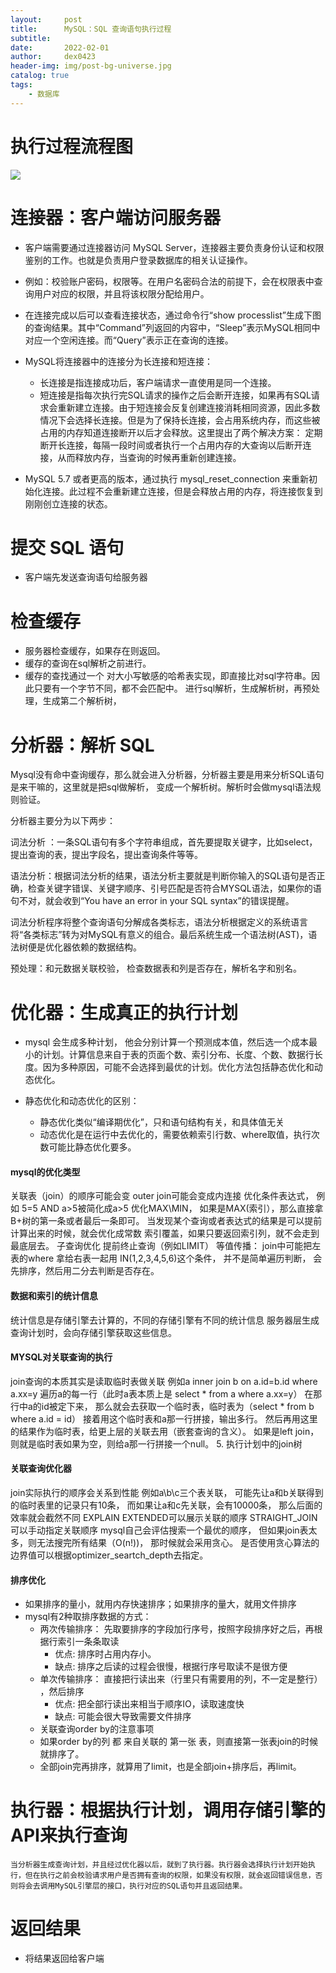 ```yaml
---
layout:     post
title:      MySQL：SQL 查询语句执行过程
subtitle:   
date:       2022-02-01
author:     dex0423
header-img: img/post-bg-universe.jpg
catalog: true
tags:
    - 数据库
---
```



# 执行过程流程图

![]({{site.baseurl}}/img-post/mysql-5.png)

# 连接器：客户端访问服务器

- 客户端需要通过连接器访问 MySQL Server，连接器主要负责身份认证和权限鉴别的工作。也就是负责用户登录数据库的相关认证操作。
- 例如：校验账户密码，权限等。在用户名密码合法的前提下，会在权限表中查询用户对应的权限，并且将该权限分配给用户。
- 在连接完成以后可以查看连接状态，通过命令行“show processlist”生成下图的查询结果。其中“Command”列返回的内容中，“Sleep”表示MySQL相同中对应一个空闲连接。而“Query”表示正在查询的连接。

- MySQL将连接器中的连接分为长连接和短连接：
    - 长连接是指连接成功后，客户端请求一直使用是同一个连接。
    - 短连接是指每次执行完SQL请求的操作之后会断开连接，如果再有SQL请求会重新建立连接。由于短连接会反复创建连接消耗相同资源，因此多数情况下会选择长连接。但是为了保持长连接，会占用系统内存，而这些被占用的内存知道连接断开以后才会释放。这里提出了两个解决方案：
    定期断开长连接，每隔一段时间或者执行一个占用内存的大查询以后断开连接，从而释放内存，当查询的时候再重新创建连接。
- MySQL 5.7 或者更高的版本，通过执行 mysql_reset_connection 来重新初始化连接。此过程不会重新建立连接，但是会释放占用的内存，将连接恢复到刚刚创立连接的状态。

# 提交 SQL 语句

- 客户端先发送查询语句给服务器

# 检查缓存

- 服务器检查缓存，如果存在则返回。
- 缓存的查询在sql解析之前进行。
- 缓存的查找通过一个 对大小写敏感的哈希表实现，即直接比对sql字符串。因此只要有一个字节不同，都不会匹配中。
进行sql解析，生成解析树，再预处理，生成第二个解析树，

# 分析器：解析 SQL

Mysql没有命中查询缓存，那么就会进入分析器，分析器主要是用来分析SQL语句是来干嘛的，这里就是把sql做解析， 变成一个解析树。解析时会做mysql语法规则验证。

分析器主要分为以下两步：

词法分析 ：一条SQL语句有多个字符串组成，首先要提取关键字，比如select，提出查询的表，提出字段名，提出查询条件等等。

语法分析：根据词法分析的结果，语法分析主要就是判断你输入的SQL语句是否正确，检查关键字错误、关键字顺序、引号匹配是否符合MYSQL语法，如果你的语句不对，就会收到“You have an error in your SQL syntax”的错误提醒。

词法分析程序将整个查询语句分解成各类标志，语法分析根据定义的系统语言将“各类标志”转为对MySQL有意义的组合。最后系统生成一个语法树(AST)，语法树便是优化器依赖的数据结构。

预处理：和元数据关联校验， 检查数据表和列是否存在，解析名字和别名。

# 优化器：生成真正的执行计划

- mysql 会生成多种计划， 他会分别计算一个预测成本值，然后选一个成本最小的计划。计算信息来自于表的页面个数、索引分布、长度、个数、数据行长度。因为多种原因，可能不会选择到最优的计划。优化方法包括静态优化和动态优化。

- 静态优化和动态优化的区别：
    - 静态优化类似“编译期优化”，只和语句结构有关，和具体值无关
    - 动态优化是在运行中去优化的，需要依赖索引行数、where取值，执行次数可能比静态优化要多。

#### mysql的优化类型

关联表（join）的顺序可能会变
outer join可能会变成内连接
优化条件表达式， 例如 5=5 AND a>5被简化成a>5
优化MAX\MIN， 如果是MAX(索引），那么直接拿B+树的第一条或者最后一条即可。
当发现某个查询或者表达式的结果是可以提前计算出来的时候，就会优化成常数
索引覆盖，如果只要返回索引列，就不会走到最底层去。
子查询优化
提前终止查询（例如LIMIT）
等值传播： join中可能把左表的where 拿给右表一起用
IN(1,2,3,4,5,6)这个条件， 并不是简单遍历判断， 会先排序，然后用二分去判断是否存在。


#### 数据和索引的统计信息
统计信息是存储引擎去计算的，不同的存储引擎有不同的统计信息
服务器层生成查询计划时，会向存储引擎获取这些信息。
#### MYSQL对关联查询的执行
join查询的本质其实是读取临时表做关联
例如a inner join b on a.id=b.id where a.xx=y
遍历a的每一行（此时a表本质上是 select * from a where a.xx=y）
在那行中a的id被定下来， 那么就会去获取一个临时表，临时表为（select * from b where a.id = id）
接着用这个临时表和a那一行拼接，输出多行。
然后再用这里的结果作为临时表，给更上层的关联去用（嵌套查询的含义）。
如果是left join，则就是临时表如果为空，则给a那一行拼接一个null。
5. 执行计划中的join树

#### 关联查询优化器
join实际执行的顺序会关系到性能
例如a\b\c三个表关联， 可能先让a和b关联得到的临时表里的记录只有10条， 而如果让a和c先关联，会有10000条， 那么后面的效率就会截然不同
EXPLAIN EXTENDED可以展示关联的顺序
STRAIGHT_JOIN可以手动指定关联顺序
mysql自己会评估搜索一个最优的顺序， 但如果join表太多，则无法搜完所有结果（O(n!))， 那时候就会采用贪心。 是否使用贪心算法的边界值可以根据optimizer_seartch_depth去指定。
#### 排序优化
- 如果排序的量小，就用内存快速排序；如果排序的量大，就用文件排序
- mysql有2种取排序数据的方式：
    - 两次传输排序： 先取要排序的字段加行序号，按照字段排序好之后，再根据行索引一条条取读
        - 优点: 排序时占用内存小。
        - 缺点: 排序之后读的过程会很慢，根据行序号取读不是很方便
    - 单次传输排序： 直接把行读出来（行里只有需要用的列，不一定是整行） ，然后排序
        - 优点: 把全部行读出来相当于顺序IO，读取速度快
        - 缺点: 可能会很大导致需要文件排序
    - 关联查询order by的注意事项
    - 如果order by的列 都 来自关联的 第一张 表，则直接第一张表join的时候就排序了。
    - 全部join完再排序，就算用了limit，也是全部join+排序后，再limit。

# 执行器：根据执行计划，调用存储引擎的API来执行查询

    当分析器生成查询计划，并且经过优化器以后，就到了执行器。执行器会选择执行计划开始执行，但在执行之前会校验请求用户是否拥有查询的权限，如果没有权限，就会返回错误信息，否则将会去调用MySQL引擎层的接口，执行对应的SQL语句并且返回结果。


# 返回结果

- 将结果返回给客户端
